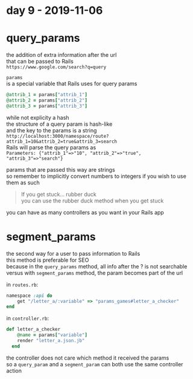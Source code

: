 # day 9 - 2019-11-06

# query_params

the addition of extra information after the url  
that can be passed to Rails  
`https://www.google.com/search?q=query`

`params`  
is a special variable that Rails uses for query params

```ruby
@attrib_1 = params["attrib_1"]
@attrib_2 = params["attrib_2"]
@attrib_3 = params["attrib_3"]
```

while not explicity a hash  
the structure of a query param is hash-like  
and the key to the params is a string  
`http://localhost:3000/namespace/route?attrib_1=10&attrib_2=true&attrib_3=search`  
Rails will parse the query params as  
`Parameters: {"attrib_1"=>"10", "attrib_2"=>"true", "attrib_3"=>"search"}`

params that are passed this way are strings  
so remember to implicitly convert numbers to integers if you wish to use them as such

> If you get stuck... rubber duck  
> you can use the rubber duck method when you get stuck

you can have as many controllers as you want in your Rails app

# segment_params

the second way for a user to pass information to Rails  
this method is preferable for SEO  
because in the `query_params` method, all info after the ? is not searchable  
versus with `segment_params` method, the param becomes part of the url

in `routes.rb`:

```ruby
namespace :api do
    get "/letter_a/:variable" => "params_games#letter_a_checker"
end
```

in `controller.rb`:

```ruby
def letter_a_checker
    @name = params["variable"]
    render "letter_a.json.jb"
  end
```

the controller does not care which method it received the params  
so a `query_param` and a `segment_param` can both use the same controller action
